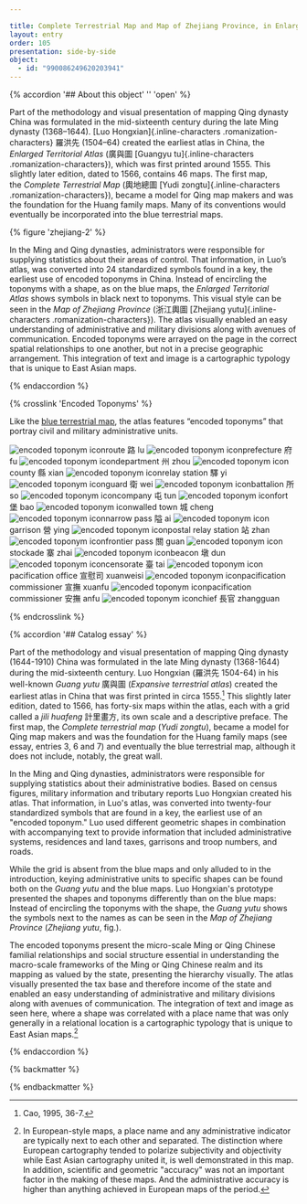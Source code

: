 ```yaml
---

title: Complete Terrestrial Map and Map of Zhejiang Province, in Enlarged Territorial Atlas
layout: entry
order: 105
presentation: side-by-side
object:
  - id: "990086249620203941"
---
```


{% accordion '## About this object' '' 'open' %}

Part of the methodology and visual presentation of mapping Qing dynasty China was formulated in the mid-sixteenth century during the late Ming dynasty (1368–1644). [Luo Hongxian]{.inline-characters .romanization-characters} <span class="inline-characters chinese-characters">羅洪先</span> (1504–64) created the earliest atlas in China, the *Enlarged Territorial Atlas* (<span class="inline-characters chinese-characters">廣與圖</span> [Guangyu tu]{.inline-characters .romanization-characters}), which was first printed around 1555. This slightly later edition, dated to 1566, contains 46 maps. The first map, the *Complete Terrestrial Map* (<span class="inline-characters chinese-characters">輿地總圖</span> [Yudi zongtu]{.inline-characters .romanization-characters}), became a model for Qing map makers and was the foundation for the Huang family maps. Many of its conventions would eventually be incorporated into the blue terrestrial maps.

{% figure 'zhejiang-2' %}

In the Ming and Qing dynasties, administrators were responsible for supplying statistics about their areas of control. That information, in Luo’s atlas, was converted into 24 standardized symbols found in a key, the earliest use of encoded toponyms in China. Instead of encircling the toponyms with a shape, as on the blue maps, the *Enlarged Territorial Atlas* shows symbols in black next to toponyms. This visual style can be seen in the *Map of Zhejiang Province* (<span class="inline-characters chinese-characters">浙江輿圖</span> [Zhejiang yutu]{.inline-characters .romanization-characters}). The atlas visually enabled an easy understanding of administrative and military divisions along with avenues of communication. Encoded toponyms were arrayed on the page in the correct spatial relationships to one another, but not in a precise geographic arrangement. This integration of text and image is a cartographic typology that is unique to East Asian maps.

{% endaccordion %}

{% crosslink 'Encoded Toponyms' %}

Like the [blue terrestrial map](/catalogue/3/), the atlas features “encoded toponyms” that portray civil and military administrative units. 

<div class="encoded-toponym-block">

<img src="/_assets/images/figures/encoded-toponyms/atlas/route.png" alt="encoded toponym icon" />route <span class="inline-characters chinese-characters">路</span><span class="inline-characters romanization-characters"> lu</span>
<img src="/_assets/images/figures/encoded-toponyms/atlas/prefecture.png" alt="encoded toponym icon" />prefecture <span class="inline-characters chinese-characters">府</span><span class="inline-characters romanization-characters"> fu</span>
<img src="/_assets/images/figures/encoded-toponyms/atlas/department.png" alt="encoded toponym icon" />department <span class="inline-characters chinese-characters">州</span><span class="inline-characters romanization-characters"> zhou</span>
<img src="/_assets/images/figures/encoded-toponyms/atlas/county.png" alt="encoded toponym icon" />county <span class="inline-characters chinese-characters">縣</span><span class="inline-characters romanization-characters"> xian</span>
<img src="/_assets/images/figures/encoded-toponyms/atlas/relay-station.png" alt="encoded toponym icon" />relay station <span class="inline-characters chinese-characters">驛</span><span class="inline-characters romanization-characters"> yi</span>
<img src="/_assets/images/figures/encoded-toponyms/atlas/guard.png" alt="encoded toponym icon" />guard <span class="inline-characters chinese-characters">衛</span><span class="inline-characters romanization-characters"> wei</span>
<img src="/_assets/images/figures/encoded-toponyms/atlas/battalion.png" alt="encoded toponym icon" />battalion <span class="inline-characters chinese-characters">所</span><span class="inline-characters romanization-characters"> so</span>
<img src="/_assets/images/figures/encoded-toponyms/atlas/company.png" alt="encoded toponym icon" />company <span class="inline-characters chinese-characters">屯</span><span class="inline-characters romanization-characters"> tun</span>
<img src="/_assets/images/figures/encoded-toponyms/atlas/fort.png" alt="encoded toponym icon" />fort <span class="inline-characters chinese-characters">堡</span><span class="inline-characters romanization-characters"> bao</span>
<img src="/_assets/images/figures/encoded-toponyms/atlas/walled-town.png" alt="encoded toponym icon" />walled town <span class="inline-characters chinese-characters">城</span><span class="inline-characters romanization-characters"> cheng</span>
<img src="/_assets/images/figures/encoded-toponyms/atlas/narrow-pass.png" alt="encoded toponym icon" />narrow pass <span class="inline-characters chinese-characters">隘</span><span class="inline-characters romanization-characters"> ai </span>
<img src="/_assets/images/figures/encoded-toponyms/atlas/garrison.png" alt="encoded toponym icon" />garrison <span class="inline-characters chinese-characters">營</span><span class="inline-characters romanization-characters"> ying</span>
<img src="/_assets/images/figures/encoded-toponyms/atlas/postal-relay-station.png" alt="encoded toponym icon" />postal relay station <span class="inline-characters chinese-characters">站</span><span class="inline-characters romanization-characters"> zhan</span>
<img src="/_assets/images/figures/encoded-toponyms/atlas/frontier-pass.png" alt="encoded toponym icon" />frontier pass <span class="inline-characters chinese-characters">關</span><span class="inline-characters romanization-characters"> guan</span>
<img src="/_assets/images/figures/encoded-toponyms/atlas/stockade.png" alt="encoded toponym icon" />stockade <span class="inline-characters chinese-characters">寨</span><span class="inline-characters romanization-characters"> zhai</span>
<img src="/_assets/images/figures/encoded-toponyms/atlas/beacon.png" alt="encoded toponym icon" />beacon <span class="inline-characters chinese-characters">墩</span><span class="inline-characters romanization-characters"> dun</span>
<img src="/_assets/images/figures/encoded-toponyms/atlas/censorate.png" alt="encoded toponym icon" />censorate <span class="inline-characters chinese-characters">臺</span><span class="inline-characters romanization-characters"> tai</span>
<img src="/_assets/images/figures/encoded-toponyms/atlas/pacification-office.png" alt="encoded toponym icon" />pacification office <span class="inline-characters chinese-characters">宣慰司</span><span class="inline-characters romanization-characters"> xuanweisi</span>
<img src="/_assets/images/figures/encoded-toponyms/atlas/pacification-commissioner.png" alt="encoded toponym icon" />pacification commissioner <span class="inline-characters chinese-characters">宣撫</span><span class="inline-characters romanization-characters"> xuanfu</span>
<img src="/_assets/images/figures/encoded-toponyms/atlas/pacification-commissioner-anfu.png" alt="encoded toponym icon" />pacification commissioner <span class="inline-characters chinese-characters">安撫</span><span class="inline-characters romanization-characters"> anfu</span>
<img src="/_assets/images/figures/encoded-toponyms/atlas/chief.png" alt="encoded toponym icon" />chief <span class="inline-characters chinese-characters">長官</span> <span class="inline-characters romanization-characters">zhangguan</span>

</div>

{% endcrosslink %}

{% accordion '## Catalog essay' %}

Part of the methodology and visual presentation of mapping Qing dynasty (1644-1910) China was formulated in the late Ming dynasty (1368-1644) during the mid-sixteenth century. Luo Hongxian (<span class="inline-characters chinese-characters">羅洪先</span> 1504-64) in his well-known *Guang yutu* <span class="inline-characters chinese-characters">廣與圖</span> (*Expansive terrestrial atlas*) created the earliest atlas in China that was first printed in circa 1555.[^1] This slightly later edition, dated to 1566, has forty-six maps within the atlas, each with a grid called a *jili huafeng* <span class="inline-characters chinese-characters">計里畫方</span>, its own scale and a descriptive preface. The first map, the *Complete terrestrial map* (*Yudi zongtu*), became a model for Qing map makers and was the foundation for the Huang family maps (see essay, entries 3, 6 and 7) and eventually the blue terrestrial map, although it does not include, notably, the great wall.

In the Ming and Qing dynasties, administrators were responsible for supplying statistics about their administrative bodies. Based on census figures, military information and tributary reports Luo Hongxian created his atlas. That information, in Luo's atlas, was converted into twenty-four standardized symbols that are found in a key, the earliest use of an "encoded toponym." Luo used different geometric shapes in combination with accompanying text to provide information that included administrative systems, residences and land taxes, garrisons and troop numbers, and roads.

While the grid is absent from the blue maps and only alluded to in the introduction, keying administrative units to specific shapes can be found both on the *Guang yutu* and the blue maps. Luo Hongxian's prototype presented the shapes and toponyms differently than on the blue maps: Instead of encircling the toponyms with the shape, the *Guang yutu* shows the symbols next to the names as can be seen in the *Map of Zhejiang Province* (*Zhejiang yutu*, fig.).

The encoded toponyms present the micro-scale Ming or Qing Chinese familial relationships and social structure essential in understanding the macro-scale frameworks of the Ming or Qing Chinese realm and its mapping as valued by the state, presenting the hierarchy visually. The atlas visually presented the tax base and therefore income of the state and enabled an easy understanding of administrative and military divisions along with avenues of communication. The integration of text and image as seen here, where a shape was correlated with a place name that was only generally in a relational location is a cartographic typology that is unique to East Asian maps.[^2]

[^1]: Cao, 1995, 36-7.

[^2]: In European-style maps, a place name and any administrative indicator are typically next to each other and separated. The distinction where European cartography tended to polarize subjectivity and objectivity while East Asian cartography united it, is well demonstrated in this map. In addition, scientific and geometric "accuracy" was not an important factor in the making of these maps. And the administrative accuracy is higher than anything achieved in European maps of the period.

{% endaccordion %}



{% backmatter %}


{% endbackmatter %}
